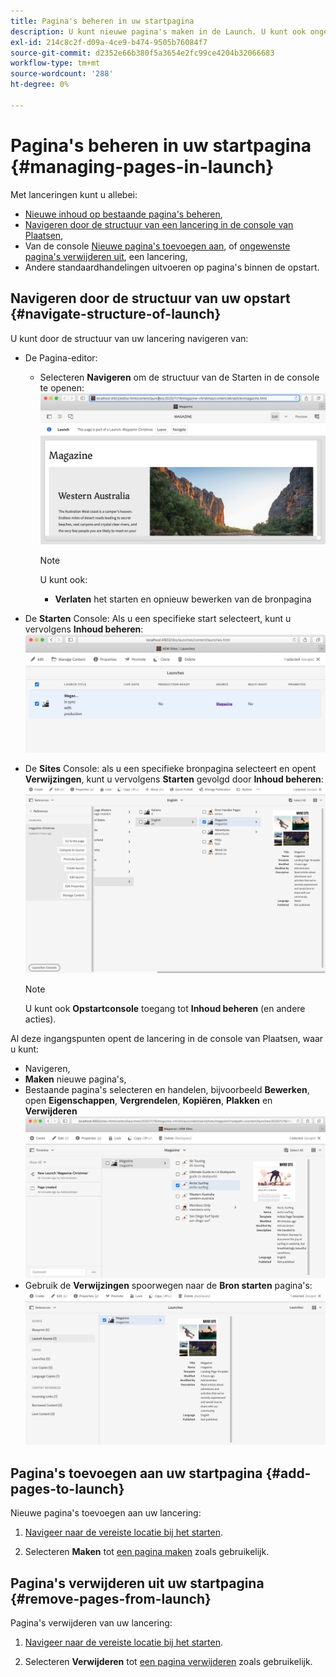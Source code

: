 ```yaml
---
title: Pagina's beheren in uw startpagina
description: U kunt nieuwe pagina's maken in de Launch. U kunt ook ongewenste pagina's verwijderen.
exl-id: 214c8c2f-d09a-4ce9-b474-9505b76084f7
source-git-commit: d2352e66b380f5a3654e2fc99ce4204b32066683
workflow-type: tm+mt
source-wordcount: '288'
ht-degree: 0%

---
```


# Pagina&#39;s beheren in uw startpagina {#managing-pages-in-launch}

Met lanceringen kunt u allebei:

* [Nieuwe inhoud op bestaande pagina&#39;s beheren](/help/sites-cloud/authoring/launches/editing.md),
* [Navigeren door de structuur van een lancering in de console van Plaatsen](#navigate-structure-of-launch),
* Van de console [Nieuwe pagina&#39;s toevoegen aan](#add-pages-to-launch), of [ongewenste pagina&#39;s verwijderen uit](#remove-pages-from-launch), een lancering,
* Andere standaardhandelingen uitvoeren op pagina&#39;s binnen de opstart.

## Navigeren door de structuur van uw opstart {#navigate-structure-of-launch}

U kunt door de structuur van uw lancering navigeren van:

* De Pagina-editor:

   * Selecteren **Navigeren** om de structuur van de Starten in de console te openen:
     ![Navigeren door Starten vanuit de Pagina-editor](/help/sites-cloud/authoring/assets/launches-navigate-page-editor.png)

     >[!NOTE]
     >
     >U kunt ook:
     >
     >* **Verlaten** het starten en opnieuw bewerken van de bronpagina

* De **Starten** Console: Als u een specifieke start selecteert, kunt u vervolgens **Inhoud beheren**:
  ![Console starten - Inhoud beheren](/help/sites-cloud/authoring/assets/launches-navigate-launches-console.png)

* De **Sites** Console: als u een specifieke bronpagina selecteert en opent **Verwijzingen**, kunt u vervolgens **Starten** gevolgd door **Inhoud beheren**:
  ![Console starten - Inhoud beheren](/help/sites-cloud/authoring/assets/launches-navigate-sites-console.png)

  >[!NOTE]
  >
  >U kunt ook **Opstartconsole** toegang tot **Inhoud beheren** (en andere acties).

Al deze ingangspunten opent de lancering in de console van Plaatsen, waar u kunt:

* Navigeren,
* **Maken** nieuwe pagina&#39;s,
* Bestaande pagina&#39;s selecteren en handelen, bijvoorbeeld **Bewerken**, open **Eigenschappen**, **Vergrendelen**, **Kopiëren**, **Plakken** en **Verwijderen**
  ![Navigeren door Starten in Siteconsole vanuit Inhoud beheren](/help/sites-cloud/authoring/assets/launches-navigate-manage-content.png)
* Gebruik de **Verwijzingen** spoorwegen naar de **Bron starten** pagina&#39;s:
  ![Siteconsole - Bron starten](/help/sites-cloud/authoring/assets/launches-navigate-launch-source.png)

## Pagina&#39;s toevoegen aan uw startpagina {#add-pages-to-launch}

Nieuwe pagina&#39;s toevoegen aan uw lancering:

1. [Navigeer naar de vereiste locatie bij het starten](#navigate-structure-of-launch).

1. Selecteren **Maken** tot [een pagina maken](/help/sites-cloud/authoring/sites-console/creating-pages.md#creating-a-new-page) zoals gebruikelijk.

## Pagina&#39;s verwijderen uit uw startpagina {#remove-pages-from-launch}

Pagina&#39;s verwijderen van uw lancering:

1. [Navigeer naar de vereiste locatie bij het starten](#navigate-structure-of-launch).

1. Selecteren **Verwijderen** tot [een pagina verwijderen](/help/sites-cloud/authoring/sites-console/managing-pages.md#deleting-a-page) zoals gebruikelijk.
